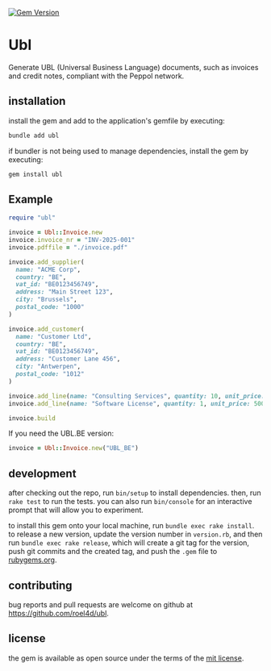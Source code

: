 [![Gem Version](https://badge.fury.io/rb/ubl.svg)](https://badge.fury.io/rb/ubl)

# Ubl

Generate UBL (Universal Business Language) documents, such as invoices and credit notes, compliant with the Peppol network.

## installation

install the gem and add to the application's gemfile by executing:

```bash
bundle add ubl
```

if bundler is not being used to manage dependencies, install the gem by executing:

```bash
gem install ubl
```

## Example

```ruby
require "ubl"

invoice = Ubl::Invoice.new
invoice.invoice_nr = "INV-2025-001"
invoice.pdffile = "./invoice.pdf"

invoice.add_supplier(
  name: "ACME Corp",
  country: "BE",
  vat_id: "BE0123456749",
  address: "Main Street 123",
  city: "Brussels",
  postal_code: "1000"
)

invoice.add_customer(
  name: "Customer Ltd",
  country: "BE",
  vat_id: "BE0123456749",
  address: "Customer Lane 456",
  city: "Antwerpen",
  postal_code: "1012"
)

invoice.add_line(name: "Consulting Services", quantity: 10, unit_price: 100.0, tax_rate: 21.0)
invoice.add_line(name: "Software License", quantity: 1, unit_price: 500.0, tax_rate: 21.0)

invoice.build
```

If you need the UBL.BE version:
```ruby
invoice = Ubl::Invoice.new("UBL_BE")
```

## development

after checking out the repo, run `bin/setup` to install dependencies. then, run `rake test` to run the tests. you can also run `bin/console` for an interactive prompt that will allow you to experiment.

to install this gem onto your local machine, run `bundle exec rake install`. to release a new version, update the version number in `version.rb`, and then run `bundle exec rake release`, which will create a git tag for the version, push git commits and the created tag, and push the `.gem` file to [rubygems.org](https://rubygems.org).

## contributing

bug reports and pull requests are welcome on github at https://github.com/roel4d/ubl.

## license

the gem is available as open source under the terms of the [mit license](https://opensource.org/licenses/mit).
